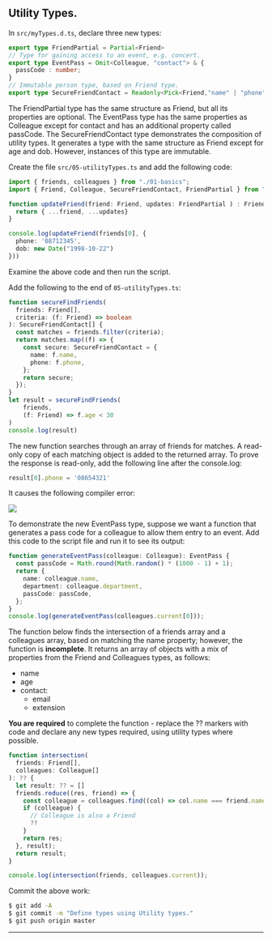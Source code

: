 ## Utility Types.

In `src/myTypes.d.ts`, declare three new types:
~~~ts
export type FriendPartial = Partial<Friend>
// Type for gaining access to an event, e.g. concert.
export type EventPass = Omit<Colleague, "contact"> & {
  passCode : number;
}
// Immutable person type, based on Friend type.
export type SecureFriendContact = Readonly<Pick<Friend,"name" | "phone" > >
~~~
The FriendPartial type has the same structure as Friend, but all its properties are optional. The EventPass type has the same properties as Colleague except for contact and has an additional property called passCode. The SecureFriendContact type demonstrates the composition of utility types. It generates a type with the same structure as Friend except for age and dob. However, instances of this type are immutable.

Create the file `src/05-utilityTypes.ts` and add the following code:
~~~ts
import { friends, colleagues } from "./01-basics";
import { Friend, Colleague, SecureFriendContact, FriendPartial } from "./myTypes";

function updateFriend(friend: Friend, updates: FriendPartial ) : Friend {
  return { ...friend, ...updates}
}

console.log(updateFriend(friends[0], {
  phone: '08712345',
  dob: new Date("1998-10-22")
}))
~~~
Examine the above code and then run the script.

Add the following to the end of `05-utilityTypes.ts`:
~~~ts
function secureFindFriends(
  friends: Friend[],
  criteria: (f: Friend) => boolean
): SecureFriendContact[] {
  const matches = friends.filter(criteria);
  return matches.map((f) => {
    const secure: SecureFriendContact = {
      name: f.name,
      phone: f.phone,
    };
    return secure;
  });
}
let result = secureFindFriends(
    friends,
    (f: Friend) => f.age < 30
)
console.log(result)
~~~
The new function searches through an array of friends for matches. A read-only copy of each matching object is added to the returned array. To prove the response is read-only, add the following line after the console.log:
~~~ts
result[0].phone = '08654321'
~~~
It causes the following compiler error:

![][error] 

To demonstrate the new EventPass type, suppose we want a function that generates a pass code for a colleague to allow them entry to an event. Add this code to the script file and run it to see its output:
~~~ts
function generateEventPass(colleague: Colleague): EventPass {
  const passCode = Math.round(Math.random() * (1000 - 1) + 1);
  return {
    name: colleague.name,
    department: colleague.department,
    passCode: passCode,
  };
}
console.log(generateEventPass(colleagues.current[0]));
~~~

The function below finds the intersection of a friends array and a colleagues array, based on matching the name property; however, the function is __incomplete__. It returns an array of objects with a mix of properties from the Friend and Colleagues types, as follows:

+ name
+ age
+ contact:
   + email
   + extension

__You are required__ to complete the function - replace the ?? markers with code and declare any new types required, using utility types where possible.
~~~ts
function intersection(
  friends: Friend[],
  colleagues: Colleague[]
): ?? {
  let result: ?? = []
  friends.reduce((res, friend) => {
    const colleague = colleagues.find((col) => col.name === friend.name);
    if (colleague) {
      // Colleague is also a Friend
      ??
    }
    return res;
  }, result);
  return result;
}

console.log(intersection(friends, colleagues.current));
~~~

Commit the above work:
~~~bash
$ git add -A
$ git commit -m "Define types using Utility types."
$ git push origin master
~~~


-------------------

[error]: ./img/error.png
